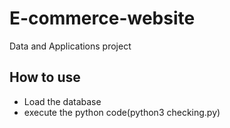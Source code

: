 # E-commerce-website
Data and Applications project
## How to use
- Load the database
- execute the python code(python3 checking.py)


